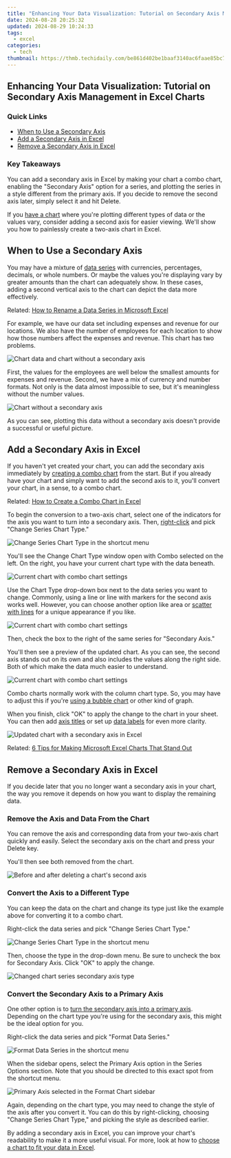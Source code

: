 ```yaml
---
title: "Enhancing Your Data Visualization: Tutorial on Secondary Axis Management in Excel Charts"
date: 2024-08-28 20:25:32
updated: 2024-08-29 10:24:33
tags:
  - excel
categories:
  - tech
thumbnail: https://thmb.techidaily.com/be861d402be1baaf3140ac6faae85bc70a45ab620b0dde812294a010c625a831.png
---
```


## Enhancing Your Data Visualization: Tutorial on Secondary Axis Management in Excel Charts

### Quick Links

* [When to Use a Secondary Axis](https://extra-lessons.techidaily.com/updated-comprehensive-morphvox-modification-handbook/)
* [Add a Secondary Axis in Excel](https://facebook-video-content.techidaily.com/updated-effortlessly-spread-youtube-videos-on-fb-for-2024/)
* [Remove a Secondary Axis in Excel](https://tiktok-clips.techidaily.com/new-in-2024-mastering-storytelling-anime-influencers-on-tiktok/)

### Key Takeaways

 You can add a secondary axis in Excel by making your chart a combo chart, enabling the "Secondary Axis" option for a series, and plotting the series in a style different from the primary axis. If you decide to remove the second axis later, simply select it and hit Delete.

 If you [have a chart](https://technical-tips.techidaily.com/top-techniques-for-enhancing-photo-quality-on-your-ios-device/) where you're plotting different types of data or the values vary, consider adding a second axis for easier viewing. We'll show you how to painlessly create a two-axis chart in Excel.

##  When to Use a Secondary Axis

 You may have a mixture of [data series](https://android-pokemon-go.techidaily.com/hacks-to-do-pokemon-go-trainer-battles-for-huawei-p60-drfone-by-drfone-virtual-android/) with currencies, percentages, decimals, or whole numbers. Or maybe the values you're displaying vary by greater amounts than the chart can adequately show. In these cases, adding a second vertical axis to the chart can depict the data more effectively.

Related: [How to Rename a Data Series in Microsoft Excel](https://android-pokemon-go.techidaily.com/hacks-to-do-pokemon-go-trainer-battles-for-huawei-p60-drfone-by-drfone-virtual-android/) 

 For example, we have our data set including expenses and revenue for our locations. We also have the number of employees for each location to show how those numbers affect the expenses and revenue. This chart has two problems.

![Chart data and chart without a secondary axis](https://static1.howtogeekimages.com/wordpress/wp-content/uploads/2022/11/DataChartNoSecondAxis-ExcelSecondaryAxis.png) 

 First, the values for the employees are well below the smallest amounts for expenses and revenue. Second, we have a mix of currency and number formats. Not only is the data almost impossible to see, but it's meaningless without the number values.

![Chart without a secondary axis](https://static1.howtogeekimages.com/wordpress/wp-content/uploads/2022/11/ChartNoSecondAxis-ExcelSecondaryAxis.png) 

 As you can see, plotting this data without a secondary axis doesn't provide a successful or useful picture.

##  Add a Secondary Axis in Excel

 If you haven't yet created your chart, you can add the secondary axis immediately by [creating a combo chart](https://hardware-tips.techidaily.com/unveiling-the-secrets-of-pc-components-a-deep-dive-by-toms-hardware/) from the start. But if you already have your chart and simply want to add the second axis to it, you'll convert your chart, in a sense, to a combo chart.

Related: [How to Create a Combo Chart in Excel](https://hardware-tips.techidaily.com/unveiling-the-secrets-of-pc-components-a-deep-dive-by-toms-hardware/) 

 To begin the conversion to a two-axis chart, select one of the indicators for the axis you want to turn into a secondary axis. Then, [right-click](https://desktop-recording.techidaily.com/updated-the-art-of-recording-fun-6-techniques-to-document-minecraft-for-2024/) and pick "Change Series Chart Type."

![Change Series Chart Type in the shortcut menu](https://static1.howtogeekimages.com/wordpress/wp-content/uploads/2022/11/ChangeSeriesChartTypeAddAxis-ExcelSecondaryAxis.png) 

 You'll see the Change Chart Type window open with Combo selected on the left. On the right, you have your current chart type with the data beneath.

![Current chart with combo chart settings](https://static1.howtogeekimages.com/wordpress/wp-content/uploads/2022/11/CurrentChart-ExcelSecondaryAxis.png) 

 Use the Chart Type drop-down box next to the data series you want to change. Commonly, using a line or line with markers for the second axis works well. However, you can choose another option like area or [scatter with lines](https://common-error.techidaily.com/fixing-not-charging-issue-on-windows-710-your-complete-guide/) for a unique appearance if you like.

![Current chart with combo chart settings](https://static1.howtogeekimages.com/wordpress/wp-content/uploads/2022/11/CurrentChart-ExcelSecondaryAxis.png) 

 Then, check the box to the right of the same series for "Secondary Axis."

 You'll then see a preview of the updated chart. As you can see, the second axis stands out on its own and also includes the values along the right side. Both of which make the data much easier to understand.

![Current chart with combo chart settings](https://static1.howtogeekimages.com/wordpress/wp-content/uploads/2022/11/CurrentChart-ExcelSecondaryAxis.png) 

 Combo charts normally work with the column chart type. So, you may have to adjust this if you're [using a bubble chart](https://android-location-track.techidaily.com/how-to-check-distance-and-radius-on-google-maps-for-your-itel-p55-drfone-by-drfone-virtual-android/) or other kind of graph.

 When you finish, click "OK" to apply the change to the chart in your sheet. You can then add [axis titles](https://extra-tips.techidaily.com/infuse-motion-blur-into-image-sequence/) or set up [data labels](https://tech-recovery.techidaily.com/top-gaming-console-picks-for-the-year-2024/) for even more clarity.

![Updated chart with a secondary axis in Excel](https://static1.howtogeekimages.com/wordpress/wp-content/uploads/2022/11/SecondAxisChart-ExcelSecondaryAxis.png) 

Related: [6 Tips for Making Microsoft Excel Charts That Stand Out](https://vp-tips.techidaily.com/2024-approved-capture-breathtaking-scenes-on-iphone-with-ease/) 

##  Remove a Secondary Axis in Excel

 If you decide later that you no longer want a secondary axis in your chart, the way you remove it depends on how you want to display the remaining data.

###  Remove the Axis and Data From the Chart

 You can remove the axis and corresponding data from your two-axis chart quickly and easily. Select the secondary axis on the chart and press your Delete key.

 You'll then see both removed from the chart.

![Before and after deleting a chart's second axis](https://static1.howtogeekimages.com/wordpress/wp-content/uploads/2022/11/DeleteSecondAxis-ExcelSecondaryAxis.png) 

###  Convert the Axis to a Different Type

 You can keep the data on the chart and change its type just like the example above for converting it to a combo chart.

 Right-click the data series and pick "Change Series Chart Type."

![Change Series Chart Type in the shortcut menu](https://static1.howtogeekimages.com/wordpress/wp-content/uploads/2022/11/ChangeSeriesChartTypeRemoveAxis-ExcelSecondaryAxis.png) 

 Then, choose the type in the drop-down menu. Be sure to uncheck the box for Secondary Axis. Click "OK" to apply the change.

![Changed chart series secondary axis type](https://static1.howtogeekimages.com/wordpress/wp-content/uploads/2022/11/ChangedSecondAxis-ExcelSecondaryAxis.png) 

###  Convert the Secondary Axis to a Primary Axis

 One other option is to [turn the secondary axis into a primary axis](https://win11-tips.techidaily.com/efficient-method-to-dismiss-incorrect-virus-notifications-on-windows-chrome/). Depending on the chart type you're using for the secondary axis, this might be the ideal option for you.

 Right-click the data series and pick "Format Data Series."

![Format Data Series in the shortcut menu](https://static1.howtogeekimages.com/wordpress/wp-content/uploads/2022/11/FormatDataSeries-ExcelSecondaryAxis.png) 

 When the sidebar opens, select the Primary Axis option in the Series Options section. Note that you should be directed to this exact spot from the shortcut menu.

![Primary Axis selected in the Format Chart sidebar](https://static1.howtogeekimages.com/wordpress/wp-content/uploads/2022/11/PrimaryAxis-ExcelSecondaryAxis.png) 

 Again, depending on the chart type, you may need to change the style of the axis after you convert it. You can do this by right-clicking, choosing "Change Series Chart Type," and picking the style as described earlier.

 By adding a secondary axis in Excel, you can improve your chart's readability to make it a more useful visual. For more, look at how to [choose a chart to fit your data in Excel](https://android-transfer.techidaily.com/in-2024-tips-of-transferring-messages-from-xiaomi-13t-pro-to-iphone-1415-drfone-by-drfone-transfer-from-android-transfer-from-android/).

<ins class="adsbygoogle"
     style="display:block"
     data-ad-format="autorelaxed"
     data-ad-client="ca-pub-7571918770474297"
     data-ad-slot="1223367746"></ins>



<ins class="adsbygoogle"
     style="display:block"
     data-ad-client="ca-pub-7571918770474297"
     data-ad-slot="8358498916"
     data-ad-format="auto"
     data-full-width-responsive="true"></ins>
